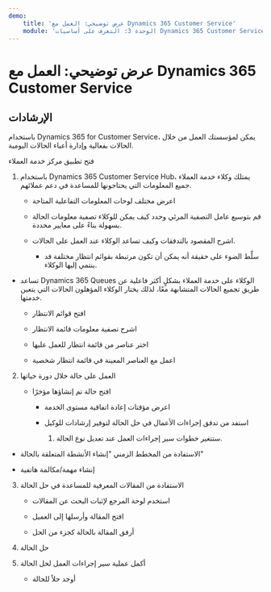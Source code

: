 ```yaml
---
demo:
    title: 'عرض توضيحي: العمل مع Dynamics 365 Customer Service'
    module: 'الوحدة 3: التعرف على أساسيات Dynamics 365 Customer Service'
---
```


# عرض توضيحي: العمل مع Dynamics 365 Customer Service

## الإرشادات

باستخدام Dynamics 365 for Customer Service، يمكن لمؤسستك العمل من خلال الحالات بفعالية وإدارة أعباء الحالات اليومية. 

فتح تطبيق مركز خدمة العملاء

1. باستخدام Dynamics 365 Customer Service Hub، يمتلك وكلاء خدمة العملاء جميع المعلومات التي يحتاجونها للمساعدة في دعم عملائهم. 

	- اعرض مختلف لوحات المعلومات التفاعلية المتاحة

	- قم بتوسيع عامل التصفية المرئي وحدد كيف يمكن للوكلاء تصفية معلومات الحالة بسهولة بناءً على معايير محددة. 

	- اشرح المقصود بالتدفقات وكيف تساعد الوكلاء عند العمل على الحالات. 

		- سلِّط الضوء على حقيقة أنه يمكن أن تكون مرتبطة بقوائم انتظار مختلفة قد ينتمي إليها الوكلاء. 

- تساعد Dynamics 365 Queues الوكلاء على خدمة العملاء بشكلٍ أكثر فاعلية عن طريق تجميع الحالات المتشابهة معًا، لذلك يختار الوكلاء المؤهلون الحالات التي يتعين خدمتها. 

	- افتح قوائم الانتظار

	- اشرح تصفية معلومات قائمة الانتظار

	- اختر عناصر من قائمة انتظار للعمل عليها

	- اعمل مع العناصر المعينة في قائمة انتظار شخصية

2. العمل على حالة خلال دورة حياتها

	- افتح حالة تم إنشاؤها مؤخرًا 

		- اعرض مؤقتات إعادة اتفاقية مستوى الخدمة

		- استفد من تدفق إجراءات الأعمال في حل الحالة لتوفير إرشادات للوكيل

			1. ستتغير خطوات سير إجراءات العمل عند تعديل نوع الحالة. 

- الاستفادة من المخطط الزمني "إنشاء الأنشطة المتعلقة بالحالة"

- إنشاء مهمة/مكالمة هاتفية

3. الاستفادة من المقالات المعرفية للمساعدة في حل الحالة

	- استخدم لوحة المرجع لإثبات البحث عن المقالات

	- افتح المقالة وأرسلها إلى العميل

	- أرفق المقالة بالحالة كجزء من الحل

4. حل الحالة

5. أكمل عملية سير إجراءات العمل لحل الحالة

	- أوجد حلاً للحالة
